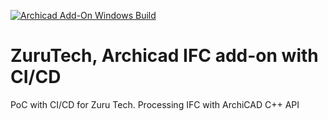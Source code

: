 [![Archicad Add-On Windows Build](https://github.com/dradomtsev/ZuruTech_AC_IFC_CICD/actions/workflows/archicad_addon_win.yml/badge.svg)](https://github.com/dradomtsev/ZuruTech_AC_IFC_CICD/actions/workflows/archicad_addon_win.yml)

# ZuruTech, Archicad IFC add-on with CI/CD
PoC with CI/CD for Zuru Tech. Processing IFC with ArchiCAD C++ API
